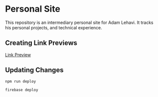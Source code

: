# Personal Site

This repository is an intermediary personal site for Adam Lehavi. It tracks his personal projects, and technical experience.

## Creating Link Previews

[Link Preview](https://link-previews.stephanbogner.de/)

## Updating Changes

`npm run deploy`

`firebase deploy`
